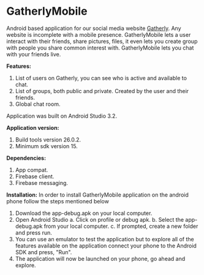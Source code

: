 # GatherlyMobile

Android based application for our social media website [Gatherly](http://qav2.cs.odu.edu/fordFanatics/index.php). Any website is incomplete with a mobile presence. GatherlyMobile lets a user interact with their friends, share pictures, files, it even lets you create group with people you share common interest with. GatherlyMobile lets you chat with your friends live.

**Features:**
1. List of users on Gatherly, you can see who is active and available to chat.
2. List of groups, both public and private. Created by the user and their friends.
3. Global chat room.

Application was built on Android Studio 3.2.

**Application version:** 
1. Build tools version 26.0.2.
2. Minimum sdk version 15.

**Dependencies:** 
1. App compat.
2. Firebase client.
3. Firebase messaging.

**Installation:**
In order to install GatherlyMobile application on the android phone follow the steps mentioned below

1. Download the app-debug.apk on your local computer.
2. Open Android Studio
  a. Click on profile or debug apk.
  b. Select the app-debug.apk from your local computer.
  c. If prompted, create a new folder and press run.
3. You can use an emulator to test the application but to explore all of the features available on the application connect your      phone to the Android SDK and press, "Run".
4. The application will now be launched on your phone, go ahead and explore.
